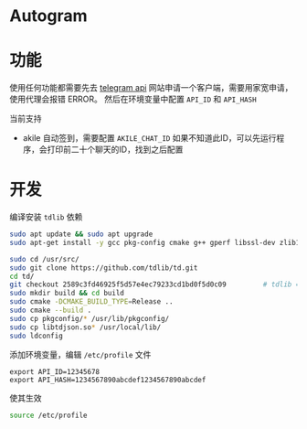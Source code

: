 # Autogram

# 功能

使用任何功能都需要先去 [telegram api](https://my.telegram.org/apps) 网站申请一个客户端，需要用家宽申请，使用代理会报错 ERROR。
然后在环境变量中配置 `API_ID` 和 `API_HASH`

当前支持
- akile 自动签到，需要配置 `AKILE_CHAT_ID` 如果不知道此ID，可以先运行程序，会打印前二十个聊天的ID，找到之后配置

# 开发

编译安装 `tdlib` 依赖
```bash
sudo apt update && sudo apt upgrade
sudo apt-get install -y gcc pkg-config cmake g++ gperf libssl-dev zlib1g-dev

sudo cd /usr/src/
sudo git clone https://github.com/tdlib/td.git
cd td/
git checkout 2589c3fd46925f5d57e4ec79233cd1bd0f5d0c09         # tdlib = "0.10.0" 对应此版本，如果之前编译过其他版本，需要删除本项目目录下的 db 数据缓存
sudo mkdir build && cd build
sudo cmake -DCMAKE_BUILD_TYPE=Release ..
sudo cmake --build .
sudo cp pkgconfig/* /usr/lib/pkgconfig/
sudo cp libtdjson.so* /usr/local/lib/
sudo ldconfig
```

添加环境变量，编辑 `/etc/profile` 文件
```
export API_ID=12345678
export API_HASH=1234567890abcdef1234567890abcdef
```
使其生效
```bash
source /etc/profile
```